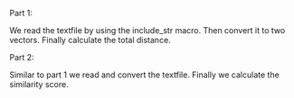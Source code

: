 Part 1:

We read the textfile by using the include_str macro.
Then convert it to two vectors.
Finally calculate the total distance.

Part 2:

Similar to part 1 we read and convert the textfile.
Finally we calculate the similarity score.
